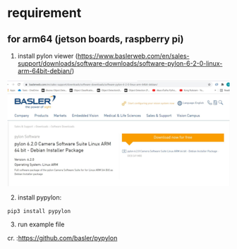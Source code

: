 # requirement 
## for arm64 (jetson boards, raspberry pi)


1. install pylon viewer
(https://www.baslerweb.com/en/sales-support/downloads/software-downloads/software-pylon-6-2-0-linux-arm-64bit-debian/)

![alt text](https://github.com/NMB-MIC/utils/blob/main/cam/basler/pylon_software_arm64.JPG)

2. install pypylon:
```
pip3 install pypylon
```

3. run example file 

cr. :https://github.com/basler/pypylon
